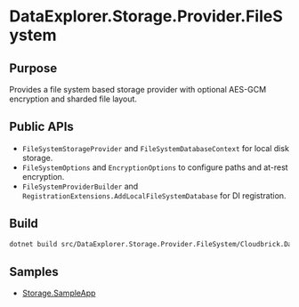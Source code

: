 # DataExplorer.Storage.Provider.FileSystem

## Purpose
Provides a file system based storage provider with optional AES-GCM encryption and sharded file layout.

## Public APIs
- `FileSystemStorageProvider` and `FileSystemDatabaseContext` for local disk storage.
- `FileSystemOptions` and `EncryptionOptions` to configure paths and at-rest encryption.
- `FileSystemProviderBuilder` and `RegistrationExtensions.AddLocalFileSystemDatabase` for DI registration.

## Build
```bash
dotnet build src/DataExplorer.Storage.Provider.FileSystem/Cloudbrick.DataExplorer.Storage.Provider.FileSystem.csproj
```

## Samples
- [Storage.SampleApp](../../samples/Storage.SampleApp)
